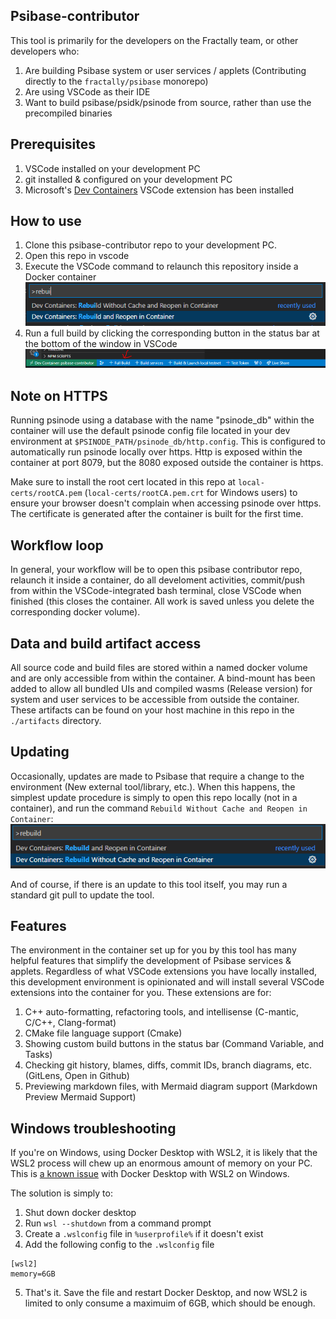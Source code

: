 ## Psibase-contributor

This tool is primarily for the developers on the Fractally team, or other developers who:

1. Are building Psibase system or user services / applets (Contributing directly to the `fractally/psibase` monorepo)
2. Are using VSCode as their IDE
3. Want to build psibase/psidk/psinode from source, rather than use the precompiled binaries

## Prerequisites

1. VSCode installed on your development PC
2. git installed & configured on your development PC
3. Microsoft's [Dev Containers](https://marketplace.visualstudio.com/items?itemName=ms-vscode-remote.remote-containers) VSCode extension has been installed

## How to use

1. Clone this psibase-contributor repo to your development PC.
2. Open this repo in vscode
3. Execute the VSCode command to relaunch this repository inside a Docker container <br/> ![Reopen in Container](/img/build-command.png)
4. Run a full build by clicking the corresponding button in the status bar at the bottom of the window in VSCode <br/> ![Execute Build](/img/full-build.png)

## Note on HTTPS

Running psinode using a database with the name "psinode_db" within the container will use the default psinode config file located in your dev environment at `$PSINODE_PATH/psinode_db/http.config`. This is configured to automatically run psinode locally over https. Http is exposed within the container at port 8079, but the 8080 exposed outside the container is https.

Make sure to install the root cert located in this repo at `local-certs/rootCA.pem` (`local-certs/rootCA.pem.crt` for Windows users) to ensure your browser doesn't complain when accessing psinode over https. The certificate is generated after the container is built for the first time.

## Workflow loop

In general, your workflow will be to open this psibase contributor repo, relaunch it inside a container, do all develoment activities, commit/push from within the VSCode-integrated bash terminal, close VSCode when finished (this closes the container. All work is saved unless you delete the corresponding docker volume).

## Data and build artifact access

All source code and build files are stored within a named docker volume and are only accessible from within the container. A bind-mount has been added to allow all bundled UIs and compiled wasms (Release version) for system and user services to be accessible from outside the container. These artifacts can be found on your host machine in this repo in the `./artifacts` directory.

## Updating

Occasionally, updates are made to Psibase that require a change to the environment (New external tool/library, etc.). When this happens, the simplest update procedure is simply to open this repo locally (not in a container), and run the command `Rebuild Without Cache and Reopen in Container`:
![Rebuild Without Cache](/img/rebuild-without-cache.png)

And of course, if there is an update to this tool itself, you may run a standard git pull to update the tool.

## Features

The environment in the container set up for you by this tool has many helpful features that simplify the development of Psibase services & applets. Regardless of what VSCode extensions you have locally installed, this development environment is opinionated and will install several VSCode extensions into the container for you. These extensions are for:

1. C++ auto-formatting, refactoring tools, and intellisense (C-mantic, C/C++, Clang-format)
2. CMake file language support (Cmake)
3. Showing custom build buttons in the status bar (Command Variable, and Tasks)
4. Checking git history, blames, diffs, commit IDs, branch diagrams, etc. (GitLens, Open in Github)
5. Previewing markdown files, with Mermaid diagram support (Markdown Preview Mermaid Support)

## Windows troubleshooting

If you're on Windows, using Docker Desktop with WSL2, it is likely that the WSL2 process will chew up an enormous amount of memory on your PC. This is [a known issue](https://github.com/microsoft/WSL/issues/8725) with Docker Desktop with WSL2 on Windows.

The solution is simply to:
1. Shut down docker desktop
2. Run `wsl --shutdown` from a command prompt
3. Create a `.wslconfig` file in `%userprofile%` if it doesn't exist
4. Add the following config to the `.wslconfig` file
```
[wsl2]
memory=6GB
```
5. That's it. Save the file and restart Docker Desktop, and now WSL2 is limited to only consume a maximuim of 6GB, which should be enough.
